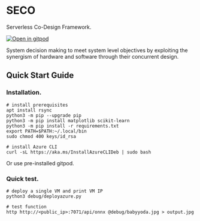 # SECO
Serverless Co-Design Framework.


   <a href="https://gitpod.io/#https://github.com/shreshthtuli/SECO/">
    <img src="https://gitpod.io/button/open-in-gitpod.svg" alt="Open in gitpod">
  </a>

System decision making to meet system level objectives by exploiting the synergism of hardware and software through their concurrent design. 

## Quick Start Guide

### Installation.

```console
# install prerequisites
apt install rsync
python3 -m pip --upgrade pip
python3 -m pip install matplotlib scikit-learn
python3 -m pip install -r requirements.txt
export PATH=$PATH:~/.local/bin
sudo chmod 400 keys/id_rsa

# install Azure CLI
curl -sL https://aka.ms/InstallAzureCLIDeb | sudo bash
```

Or use pre-installed gitpod.

### Quick test.

```console
# deploy a single VM and print VM IP
python3 debug/deployazure.py

# test function
http http://<public_ip>:7071/api/onnx @debug/babyyoda.jpg > output.jpg
```
